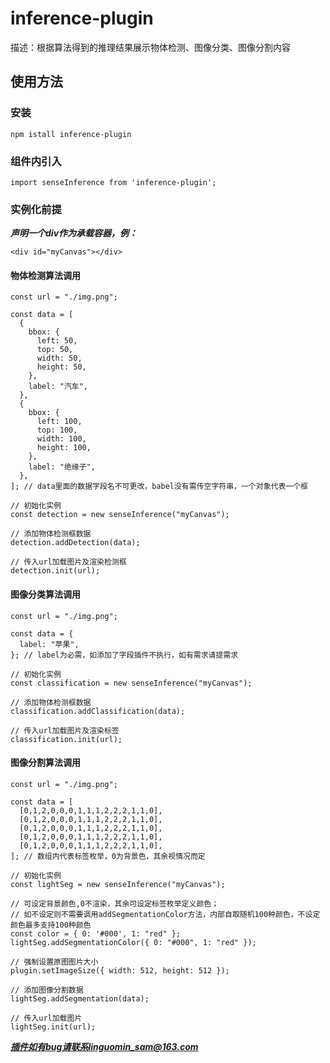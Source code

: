 # inference-plugin

描述：根据算法得到的推理结果展示物体检测、图像分类、图像分割内容

## 使用方法

### 安装

```install
npm istall inference-plugin
```

### 组件内引入

```import
import senseInference from 'inference-plugin';
```

### 实例化前提

***声明一个div作为承载容器，例：***

`<div id="myCanvas"></div>`

#### 物体检测算法调用

```detection
const url = "./img.png";

const data = [
  {
    bbox: {
      left: 50,
      top: 50,
      width: 50,
      height: 50,
    },
    label: "汽车",
  },
  {
    bbox: {
      left: 100,
      top: 100,
      width: 100,
      height: 100,
    },
    label: "绝缘子",
  },
]; // data里面的数据字段名不可更改，babel没有需传空字符串，一个对象代表一个框

// 初始化实例
const detection = new senseInference("myCanvas");

// 添加物体检测框数据
detection.addDetection(data);

// 传入url加载图片及渲染检测框
detection.init(url);
```

#### 图像分类算法调用

```classification
const url = "./img.png";

const data = {
  label: "苹果",
}; // label为必需，如添加了字段插件不执行，如有需求请提需求

// 初始化实例
const classification = new senseInference("myCanvas");

// 添加物体检测框数据
classification.addClassification(data);

// 传入url加载图片及渲染标签
classification.init(url);
```

#### 图像分割算法调用

```lightSeg
const url = "./img.png";

const data = [
  [0,1,2,0,0,0,1,1,1,2,2,2,1,1,0],
  [0,1,2,0,0,0,1,1,1,2,2,2,1,1,0],
  [0,1,2,0,0,0,1,1,1,2,2,2,1,1,0],
  [0,1,2,0,0,0,1,1,1,2,2,2,1,1,0],
  [0,1,2,0,0,0,1,1,1,2,2,2,1,1,0],
]; // 数组内代表标签枚举，0为背景色，其余视情况而定

// 初始化实例
const lightSeg = new senseInference("myCanvas");

// 可设定背景颜色,0不渲染，其余可设定标签枚举定义颜色；
// 如不设定则不需要调用addSegmentationColor方法，内部自取随机100种颜色，不设定颜色最多支持100种颜色
const color = { 0: '#000', 1: "red" };
lightSeg.addSegmentationColor({ 0: "#000", 1: "red" });

// 强制设置原图图片大小
plugin.setImageSize({ width: 512, height: 512 });

// 添加图像分割数据
lightSeg.addSegmentation(data);

// 传入url加载图片
lightSeg.init(url);
```

***插件如有bug请联系linguomin_sam@163.com***
